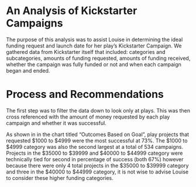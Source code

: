 # An Analysis of Kickstarter Campaigns #

The purpose of this analysis was to assist Louise in determining the ideal funding request and launch date for her play’s Kickstarter Campaign. We gathered data from Kickstarter itself that included: categories and subcategories, amounts of funding requested, amounts of funding received, whether the campaign was fully funded or not and when each campaign began and ended.

# Process and Recommendations #
The first step was to filter the data down to look only at plays. This was then cross referenced with the amount of money requested by each play campaign and whether it was successful.

As shown in in the chart titled “Outcomes Based on Goal”, play projects that requested $1000 to $4999 were the most successful at 73%. The $1000 to $4999 category was also the second largest at a total of 534 campaigns. Projects in the $35000 to $39999 and $40000 to $44999 category were technically tied for second in percentage of success (both 67%) however because there were only 4 total projects in the $35000 to $39999 category and three in the $40000 to $44999 category, it is not wise to advise Louise to consider these higher funding categories.
